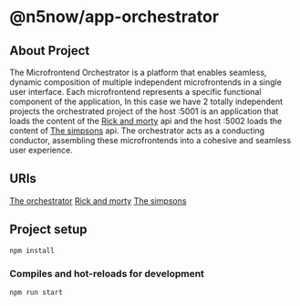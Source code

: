# @n5now/app-orchestrator

## About Project

The Microfrontend Orchestrator is a platform that enables seamless, dynamic composition of multiple independent microfrontends in a single user interface.
Each microfrontend represents a specific functional component of the application, In this case we have 2 totally independent projects
the orchestrated project of the host :5001 is an application that loads the content of the [Rick and morty](https://rickandmortyapi.com) api
and the host :5002 loads the content of [The simpsons](https://simpsonsapi.000webhostapp.com) api.
The orchestrator acts as a conducting conductor, assembling these microfrontends into a cohesive and seamless user experience.

## URIs

[The orchestrator](http://localhost:5000)
[Rick and morty](http://localhost:5001)
[The simpsons](http://localhost:5002)

## Project setup

```
npm install
```

### Compiles and hot-reloads for development

```
npm run start
```
